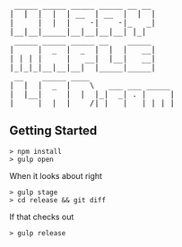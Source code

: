 <pre>
 _____ _____ _____ _____ __ __
|  |  |  |  | __  | __  |  |  |
|     |  |  |    -|    -|_   _|
|__|__|_____|__|__|__|__| |_|
 _____ _____ _____ __    _____
|     |  _  |  _  |  |  |   __|
| | | |     |   __|  |__|   __|
|_|_|_|__|__|__|  |_____|_____|
 __    _____ ____
|  |  |  _  |    \   ___ ___ _____
|  |__|     |  |  |_|  _| . |     |
|_____|__|__|____/|_|___|___|_|_|_|
</pre>

Getting Started
---------------

    > npm install
    > gulp open

When it looks about right

    > gulp stage
    > cd release && git diff

If that checks out

    > gulp release
